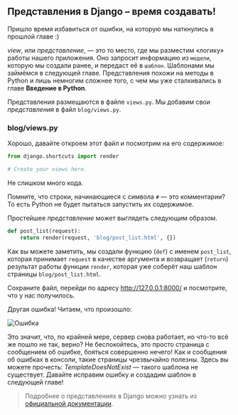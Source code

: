 ## Представления в Django – время создавать!

Пришло время избавиться от ошибки, на которую мы наткнулись в прошлой главе :)

*view*, или *представление*, — это то место, где мы разместим «логику» работы нашего приложения. Оно запросит информацию из `модели`, которую мы создали ранее, и передаст её в `шаблон`. Шаблонами мы займёмся в следующей главе. Представления похожи на методы в Python и лишь немногим сложнее того, с чем мы уже сталкивались в главе __Введение в Python__.

Представления размещаются в файле `views.py`. Мы добавим свои *представления* в файл `blog/views.py`.

### blog/views.py

Хорошо, давайте откроем этот файл и посмотрим на его содержимое:

```python
from django.shortcuts import render

# Create your views here.
```

Не слишком много кода.

Помните, что строки, начинающиеся с символа `#` — это комментарии? То есть Python не будет пытаться запустить их содержимое.

 Простейшее *представление* может выглядеть следующим образом.

```python
def post_list(request):
    return render(request, 'blog/post_list.html', {})
```

Как вы можете заметить, мы создали функцию (`def`) с именем `post_list`, которая принимает `request` в качестве аргумента и возвращает (`return`) результат работы функции `render`, которая уже соберёт наш шаблон страницы `blog/post_list.html`.

Сохраните файл, перейди по адресу http://127.0.0.1:8000/ и посмотрите, что у нас получилось.

Другая ошибка! Читаем, что произошло:

![Ошибка][1]

 [1]: https://user-images.githubusercontent.com/4215285/72189702-9dcf0c80-340e-11ea-9ada-4f401f29461e.png

Это значит, что, по крайней мере, сервер снова работает, но что-то всё же пошло не так, верно? Не беспокойтесь, это просто страница с сообщением об ошибке, бояться совершенно нечего! Как и сообщения об ошибках в консоли, такие страницы чрезвычайно полезны. Здесь вы можете прочесть: *TemplateDoesNotExist* — такого шаблона не существует. Давайте исправим ошибку и создадим шаблон в следующей главе!

> Подробнее о представлениях в Django можно узнать из [официальной документации](https://docs.djangoproject.com/en/1.11/topics/http/views/).
